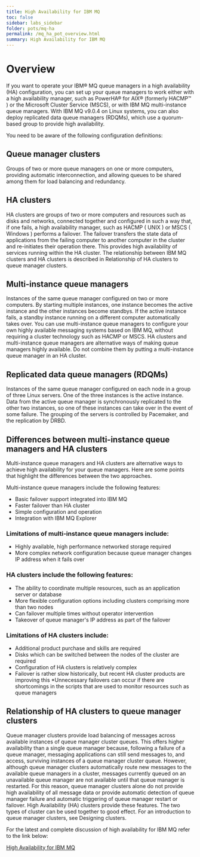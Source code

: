 ```yaml
---
title: High Availability for IBM MQ
toc: false
sidebar: labs_sidebar
folder: pots/mq-ha
permalink: /mq_ha_pot_overview.html
summary: High Availability for IBM MQ
---
```


# Overview

If you want to operate your IBM® MQ queue managers in a high availability (HA) configuration, you can set up your queue managers to work either with a high availability manager, such as PowerHA® for AIX® (formerly HACMP™ ) or the Microsoft Cluster Service (MSCS), or with IBM MQ multi-instance queue managers. With IBM MQ v9.0.4 on Linux systems, you can also deploy replicated data queue managers (RDQMs), which use a quorum-based group to provide high availability.

You need to be aware of the following configuration definitions:

## Queue manager clusters

Groups of two or more queue managers on one or more computers, providing automatic interconnection, and allowing queues to be shared among them for load balancing and redundancy.

## HA clusters

HA clusters are groups of two or more computers and resources such as disks and networks, connected together and configured in such a way that, if one fails, a high availability manager, such as HACMP ( UNIX ) or MSCS ( Windows ) performs a failover. The failover transfers the state data of applications from the failing computer to another computer in the cluster and re-initiates their operation there. This provides high availability of services running within the HA cluster. The relationship between IBM MQ clusters and HA clusters is described in Relationship of HA clusters to queue manager clusters.

## Multi-instance queue managers

Instances of the same queue manager configured on two or more computers. By starting multiple instances, one instance becomes the active instance and the other instances become standbys. If the active instance fails, a standby instance running on a different computer automatically takes over. You can use multi-instance queue managers to configure your own highly available messaging systems based on IBM MQ, without requiring a cluster technology such as HACMP or MSCS. HA clusters and multi-instance queue managers are alternative ways of making queue managers highly available. Do not combine them by putting a multi-instance queue manager in an HA cluster.

## Replicated data queue managers (RDQMs)

Instances of the same queue manager configured on each node in a group of three Linux servers. One of the three instances is the active instance. Data from the active queue manager is synchronously replicated to the other two instances, so one of these instances can take over in the event of some failure. The grouping of the servers is controlled by Pacemaker, and the replication by DRBD. 

## Differences between multi-instance queue managers and HA clusters

Multi-instance queue managers and HA clusters are alternative ways to achieve high availability for your queue managers. Here are some points that highlight the differences between the two approaches.

Multi-instance queue managers include the following features: 

* Basic failover support integrated into IBM MQ
* Faster failover than HA cluster
* Simple configuration and operation
* Integration with IBM MQ Explorer

### Limitations of multi-instance queue managers include:

* Highly available, high performance networked storage required
* More complex network configuration because queue manager changes IP address when it fails over

### HA clusters include the following features:

* The ability to coordinate multiple resources, such as an application server or database
* More flexible configuration options including clusters comprising more than two nodes
* Can failover multiple times without operator intervention
* Takeover of queue manager's IP address as part of the failover

### Limitations of HA clusters include:

* Additional product purchase and skills are required
* Disks which can be switched between the nodes of the cluster are required
* Configuration of HA clusters is relatively complex
* Failover is rather slow historically, but recent HA cluster products are improving this
*Unnecessary failovers can occur if there are shortcomings in the scripts that are used to monitor resources such as queue managers

## Relationship of HA clusters to queue manager clusters

Queue manager clusters provide load balancing of messages across available instances of queue manager cluster queues. This offers higher availability than a single queue manager because, following a failure of a queue manager, messaging applications can still send messages to, and access, surviving instances of a queue manager cluster queue. However, although queue manager clusters automatically route new messages to the available queue managers in a cluster, messages currently queued on an unavailable queue manager are not available until that queue manager is restarted. For this reason, queue manager clusters alone do not provide high availability of all message data or provide automatic detection of queue manager failure and automatic triggering of queue manager restart or failover. High Availability (HA) clusters provide these features. The two types of cluster can be used together to good effect. For an introduction to queue manager clusters, see Designing clusters.


For the latest and complete discussion of high availability for IBM MQ refer to the link below:  

[High Availability for IBM MQ](https://www.ibm.com/support/knowledgecenter/SSFKSJ_9.0.0/com.ibm.mq.con.doc/q017820_.htm)

